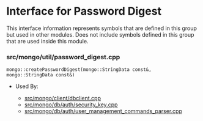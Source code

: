 
# Interface for Password Digest
This interface information represents symbols that are defined in this group but used in other modules.  Does not include symbols defined in this group that are used inside this module.

### src/mongo/util/password\_digest.cpp

<div></div>

    mongo::createPasswordDigest(mongo::StringData const&, mongo::StringData const&)

- Used By:

    - [src/mongo/client/dbclient.cpp](../../../../network/cpp\_client\_driver)
    - [src/mongo/db/auth/security\_key.cpp](../../../../security/authentication)
    - [src/mongo/db/auth/user\_management\_commands\_parser.cpp](../../../../security/authorization)
